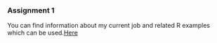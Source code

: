 ### Assignment 1 

You can find information about my current job and related R examples which can be used.[Here](link)
